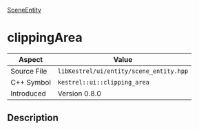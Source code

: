 [SceneEntity](index.md)
# clippingArea
| Aspect | Value |
| --- | --- |
| Source File | `libKestrel/ui/entity/scene_entity.hpp` |
| C++ Symbol | `kestrel::ui::clipping_area` |
| Introduced | Version 0.8.0 |
## Description
